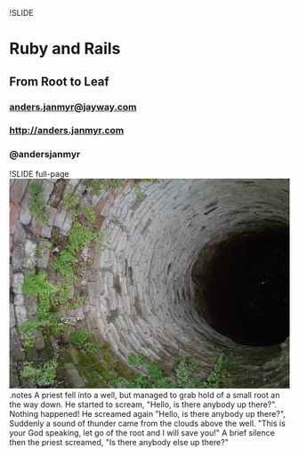 !SLIDE
# Ruby and Rails
## From Root to Leaf
### anders.janmyr@jayway.com
### http://anders.janmyr.com
### @andersjanmyr

!SLIDE full-page
![Well](well.jpg)
.notes A priest fell into a well, but managed to grab hold of a small root an the way down. He started to scream, "Hello, is there anybody up there?". Nothing happened! He screamed again "Hello, is there anybody up there?", Suddenly a sound of thunder came from the clouds above the well. "This is your God speaking, let go of the root and I will save you!" A brief silence then the priest screamed, "Is there anybody else up there?"


